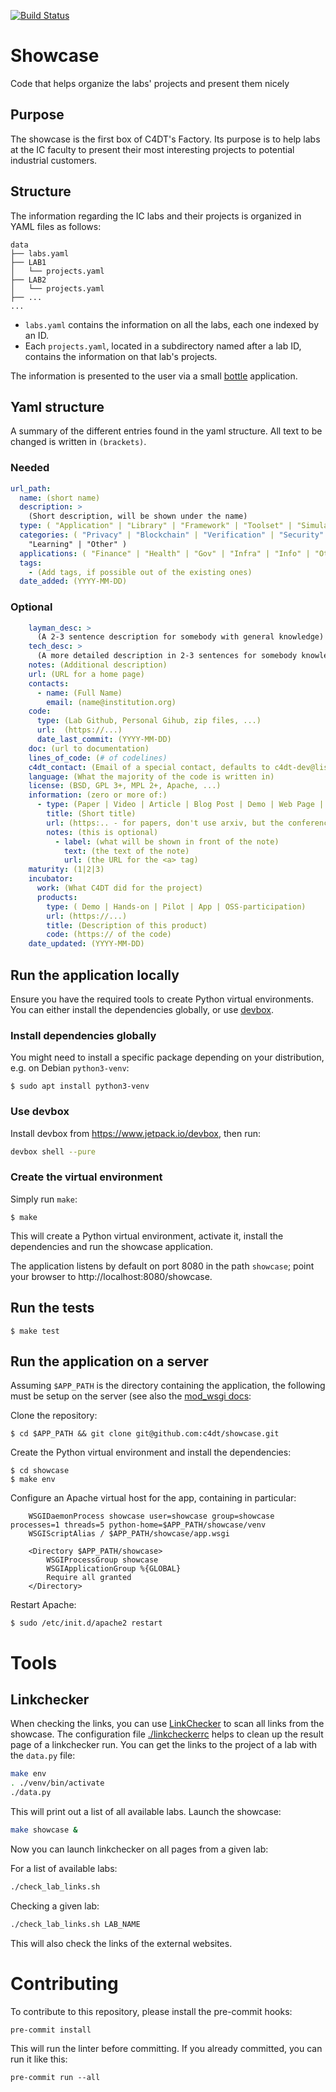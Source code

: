 [![Build Status](https://github.com/c4dt/showcase/actions/workflows/main.yml/badge.svg)](https://github.com/c4dt/showcase/actions/workflows/main.yml)

# Showcase

Code that helps organize the labs' projects and present them nicely

## Purpose

The showcase is the first box of C4DT's Factory. Its purpose is to help labs at the IC faculty
to present their most interesting projects to potential industrial customers.

## Structure

The information regarding the IC labs and their projects is organized in YAML files as follows:

```
data
├── labs.yaml
├── LAB1
│   └── projects.yaml
├── LAB2
│   └── projects.yaml
├── ...
...
```

- `labs.yaml` contains the information on all the labs, each one indexed by an ID.
- Each `projects.yaml`, located in a subdirectory named after a lab ID, contains the information on that lab's projects.

The information is presented to the user via a small [bottle](https://bottlepy.org/) application.

## Yaml structure

A summary of the different entries found in the yaml structure. All text to be changed is written
in `(brackets)`.

### Needed

```yaml
url_path:
  name: (short name)
  description: >
    (Short description, will be shown under the name)
  type: ( "Application" | "Library" | "Framework" | "Toolset" | "Simulation" | "Experiments" )
  categories: ( "Privacy" | "Blockchain" | "Verification" | "Security" |
    "Learning" | "Other" )
  applications: ( "Finance" | "Health" | "Gov" | "Infra" | "Info" | "Other" )
  tags:
    - (Add tags, if possible out of the existing ones)
  date_added: (YYYY-MM-DD)
```

### Optional

```yaml
    layman_desc: >
      (A 2-3 sentence description for somebody with general knowledge)
    tech_desc: >
      (A more detailed description in 2-3 sentences for somebody knowledgeable in the subject)
    notes: (Additional description)
    url: (URL for a home page)
    contacts:
      - name: (Full Name)
        email: (name@institution.org)
    code:
      type: (Lab Github, Personal Gihub, zip files, ...)
      url:  (https://...)
      date_last_commit: (YYYY-MM-DD)
    doc: (url to documentation)
    lines_of_code: (# of codelines)
    c4dt_contact: (Email of a special contact, defaults to c4dt-dev@listes.epfl.ch)
    language: (What the majority of the code is written in)
    license: (BSD, GPL 3+, MPL 2+, Apache, ...)
    information: (zero or more of:)
      - type: (Paper | Video | Article | Blog Post | Demo | Web Page | Documentation)
        title: (Short title)
        url: (https:.. - for papers, don't use arxiv, but the conference link)
        notes: (this is optional)
          - label: (what will be shown in front of the note)
            text: (the text of the note)
            url: (the URL for the <a> tag)
    maturity: (1|2|3)
    incubator:
      work: (What C4DT did for the project)
      products:
        type: ( Demo | Hands-on | Pilot | App | OSS-participation)
        url: (https://...)
        title: (Description of this product)
        code: (https:// of the code)
    date_updated: (YYYY-MM-DD)
```

## Run the application locally

Ensure you have the required tools to create Python virtual environments.
You can either install the dependencies globally, or use [devbox](https://www.jetpack.io/devbox).

### Install dependencies globally

You might need to install a specific package depending on your distribution,
e.g. on Debian `python3-venv`:

```
$ sudo apt install python3-venv
```

### Use devbox

Install devbox from https://www.jetpack.io/devbox, then run:

```bash
devbox shell --pure
```

### Create the virtual environment

Simply run `make`:

```
$ make
```

This will create a Python virtual environment, activate it,
install the dependencies and run the showcase application.

The application listens by default on port 8080 in the path `showcase`;
point your browser to http://localhost:8080/showcase.

## Run the tests

```
$ make test
```

## Run the application on a server

Assuming `$APP_PATH` is the directory containing the application,
the following must be setup on the server (see also the [mod_wsgi docs](https://modwsgi.readthedocs.io/en/develop/user-guides/virtual-environments.html#daemon-mode-single-application):

Clone the repository:

```
$ cd $APP_PATH && git clone git@github.com:c4dt/showcase.git
```

Create the Python virtual environment and install the dependencies:

```
$ cd showcase
$ make env
```

Configure an Apache virtual host for the app, containing in particular:

```
	WSGIDaemonProcess showcase user=showcase group=showcase processes=1 threads=5 python-home=$APP_PATH/showcase/venv
	WSGIScriptAlias / $APP_PATH/showcase/app.wsgi

	<Directory $APP_PATH/showcase>
		WSGIProcessGroup showcase
		WSGIApplicationGroup %{GLOBAL}
		Require all granted
	</Directory>
```

Restart Apache:

```
$ sudo /etc/init.d/apache2 restart
```

# Tools

## Linkchecker

When checking the links, you can use [LinkChecker](https://github.com/linkchecker/linkchecker) to
scan all links from the showcase.
The configuration file [./linkcheckerrc](./linkcheckerrc) helps to clean up
the result page of a linkchecker run.
You can get the links to the project of a lab with the `data.py` file:

```bash
make env
. ./venv/bin/activate
./data.py
```

This will print out a list of all available labs.
Launch the showcase:

```bash
make showcase &
```

Now you can launch linkchecker on all pages from a given lab:

For a list of available labs:

```bash
./check_lab_links.sh
```

Checking a given lab:

```bash
./check_lab_links.sh LAB_NAME
```

This will also check the links of the external websites.

# Contributing

To contribute to this repository, please install the pre-commit hooks:

```
pre-commit install
```

This will run the linter before committing.
If you already committed, you can run it like this:

```
pre-commit run --all
```
